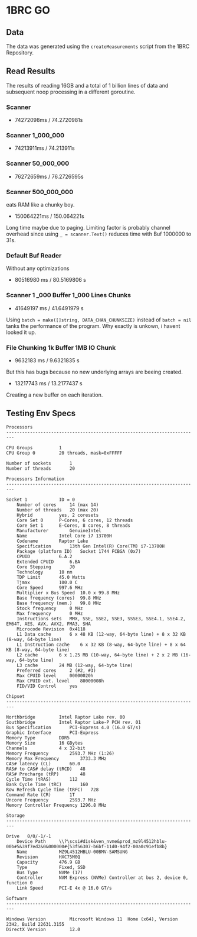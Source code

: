# 1BRC GO

## Data
The data was generated using the `createMeasurements` script from the 1BRC Repository.

## Read Results

The results of reading 16GB and a total of 1 billion lines of data and subsequent noop processing in a different goroutine.


### Scanner
- 74272098ms / 74.2720981s

### Scanner 1_000_000
- 74213911ms / 74.213911s

### Scanner 50_000_000
- 76272659ms / 76.2726595s

### Scanner 500_000_000
eats RAM like a chunky boy.
- 150064221ms / 150.064221s

Long time maybe due to paging.
Limiting factor is probably channel overhead since using `_ = scanner.Text()` reduces time with Buf 1000000 to 31s.


### Default Buf Reader
Without any optimizations
- 80516980 ms / 80.5169806 s

### Scanner 1 _000 Buffer 1_000 Lines Chunks
- 41649197 ms / 41.6491979 s

Using `batch = make([]string, DATA_CHAN_CHUNKSIZE)` instead of `batch = nil` tanks the performance of the program. Why exactly is unkown, i havent looked it up.

### File Chunking 1k Buffer 1MB IO Chunk 
- 9632183 ms / 9.6321835 s

But this has bugs because no new underlying arrays are beeing created.

- 13217743 ms / 13.2177437 s

Creating a new buffer on each iteration.

## Testing Env Specs
```
Processors
-------------------------------------------------------------------------

CPU Groups			1
CPU Group 0			20 threads, mask=0xFFFFF

Number of sockets		1
Number of threads		20

Processors Information
-------------------------------------------------------------------------

Socket 1			ID = 0
	Number of cores		14 (max 14)
	Number of threads	20 (max 20)
	Hybrid			yes, 2 coresets
	Core Set 0		P-Cores, 6 cores, 12 threads
	Core Set 1		E-Cores, 8 cores, 8 threads
	Manufacturer		GenuineIntel
	Name			Intel Core i7 13700H
	Codename		Raptor Lake
	Specification		13th Gen Intel(R) Core(TM) i7-13700H
	Package (platform ID)	Socket 1744 FCBGA (0x7)
	CPUID			6.A.2
	Extended CPUID		6.BA
	Core Stepping		J0
	Technology		10 nm
	TDP Limit		45.0 Watts
	Tjmax			100.0 C
	Core Speed		997.6 MHz
	Multiplier x Bus Speed	10.0 x 99.8 MHz
	Base frequency (cores)	99.8 MHz
	Base frequency (mem.)	99.8 MHz
	Stock frequency		0 MHz
	Max frequency		0 MHz
	Instructions sets	MMX, SSE, SSE2, SSE3, SSSE3, SSE4.1, SSE4.2, EM64T, AES, AVX, AVX2, FMA3, SHA
	Microcode Revision	0x4118
	L1 Data cache		6 x 48 KB (12-way, 64-byte line) + 8 x 32 KB (8-way, 64-byte line)
	L1 Instruction cache	6 x 32 KB (8-way, 64-byte line) + 8 x 64 KB (8-way, 64-byte line)
	L2 cache		6 x 1.25 MB (10-way, 64-byte line) + 2 x 2 MB (16-way, 64-byte line)
	L3 cache		24 MB (12-way, 64-byte line)
	Preferred cores		2 (#2, #3)
	Max CPUID level		00000020h
	Max CPUID ext. level	80000008h
	FID/VID Control		yes

Chipset
-------------------------------------------------------------------------

Northbridge			Intel Raptor Lake rev. 00
Southbridge			Intel Raptor Lake-P PCH rev. 01
Bus Specification		PCI-Express 4.0 (16.0 GT/s)
Graphic Interface		PCI-Express
Memory Type			DDR5
Memory Size			16 GBytes
Channels			4 x 32-bit
Memory Frequency		2593.7 MHz (1:26)
Memory Max Frequency		3733.3 MHz
CAS# latency (CL)		60.0
RAS# to CAS# delay (tRCD)	48
RAS# Precharge (tRP)		48
Cycle Time (tRAS)		112
Bank Cycle Time (tRC)		160
Row Refresh Cycle Time (tRFC)	728
Command Rate (CR)		1T
Uncore Frequency		2593.7 MHz
Memory Controller Frequency	1296.8 MHz

Storage
-------------------------------------------------------------------------

Drive	0/0/-1/-1
	Device Path		\\?\scsi#disk&ven_nvme&prod_mz9l4512hblu-00b#5&39f7ed2&0&000000#{53f56307-b6bf-11d0-94f2-00a0c91efb8b}
	Name			MZ9L4512HBLU-00BMV-SAMSUNG
	Revision		HXC75M0Q
	Capacity		476.9 GB
	Type			Fixed, SSD
	Bus Type		NVMe (17)
	Controller		NVM Express (NVMe) Controller at bus 2, device 0, function 0
	Link Speed		PCI-E 4x @ 16.0 GT/s

Software
-------------------------------------------------------------------------

Windows Version			Microsoft Windows 11  Home (x64), Version 23H2, Build 22631.3155
DirectX Version			12.0

```